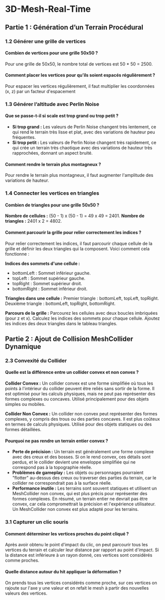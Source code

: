 # 3D-Mesh-Real-Time
## Partie 1 : Génération d’un Terrain Procédural
### 1.2 Générer une grille de vertices
#### Combien de vertices pour une grille 50x50 ?
Pour une grille de 50x50, le nombre total de vertices est 50 * 50 = 2500.

#### Comment placer les vertices pour qu’ils soient espacés régulièrement ?
Pour espacer les vertices régulièrement, il faut multiplier les coordonnées (x, z) par un facteur d'espacement

### 1.3 Générer l’altitude avec Perlin Noise
#### Que se passe-t-il si scale est trop grand ou trop petit ?
- **Si trop grand :** Les valeurs de Perlin Noise changent très lentement, ce qui rend le terrain très lisse et plat, avec des variations de hauteur peu fréquentes.
- **Si trop petit :** Les valeurs de Perlin Noise changent très rapidement, ce qui crée un terrain très chaotique avec des variations de hauteur très rapprochées, donnant un aspect bruité.

#### Comment rendre le terrain plus montagneux ?
Pour rendre le terrain plus montagneux, il faut augmenter l'amplitude des variations de hauteur.

### 1.4 Connecter les vertices en triangles
#### Combien de triangles pour une grille 50x50 ?
**Nombre de cellules :** (50 - 1) x (50 - 1) = 49 x 49 = 2401.
**Nombre de triangles :** 2401 x 2 = 4802.

#### Comment parcourir la grille pour relier correctement les indices ?
Pour relier correctement les indices, il faut parcourir chaque cellule de la grille et définir les deux triangles qui la composent. Voici comment cela fonctionne :

**Indices des sommets d'une cellule :**
- bottomLeft : Sommet inférieur gauche.
- topLeft : Sommet supérieur gauche.
- topRight : Sommet supérieur droit.
- bottomRight : Sommet inférieur droit.

**Triangles dans une cellule :**
Premier triangle : bottomLeft, topLeft, topRight.
Deuxième triangle : bottomLeft, topRight, bottomRight.

**Parcours de la grille :**
Parcourez les cellules avec deux boucles imbriquées (pour z et x).
Calculez les indices des sommets pour chaque cellule.
Ajoutez les indices des deux triangles dans le tableau triangles.

## Partie 2 : Ajout de Collision MeshCollider Dynamique
### 2.3 Convexité du Collider
#### Quelle est la différence entre un collider convex et non convex ?
**Collider Convex :**
Un collider convex est une forme simplifiée où tous les points à l'intérieur du collider peuvent être reliés sans sortir de la forme.
Il est optimisé pour les calculs physiques, mais ne peut pas représenter des formes complexes ou concaves.
Utilisé principalement pour des objets simples ou mobiles.

**Collider Non Convex :**
Un collider non convex peut représenter des formes complexes, y compris des trous ou des parties concaves.
Il est plus coûteux en termes de calculs physiques.
Utilisé pour des objets statiques ou des formes détaillées.

#### Pourquoi ne pas rendre un terrain entier convex ?
- **Perte de précision :** Un terrain est généralement une forme complexe avec des creux et des bosses. Si on le rend convex, ces détails sont perdus, et le collider devient une enveloppe simplifiée qui ne correspond pas à la topographie réelle.
- **Problèmes de gameplay :** Les objets ou personnages pourraient "flotter" au-dessus des creux ou traverser des parties du terrain, car le collider ne correspondrait pas à la surface réelle.
- **Performance inutile :** Les terrains sont souvent statiques et utilisent un MeshCollider non convex, qui est plus précis pour représenter des formes complexes.
En résumé, un terrain entier ne devrait pas être convex, car cela compromettrait la précision et l'expérience utilisateur. Un MeshCollider non convex est plus adapté pour les terrains.

### 3.1 Capturer un clic souris
#### Comment déterminer les vertices proches du point cliqué ?
Après avoir obtenu le point d'impact du clic, on peut parcourir tous les vertices du terrain et calculer leur distance par rapport au point d'impact. Si la distance est inférieure à un rayon donné, ces vertices sont considérés comme proches.

#### Quelle distance autour du hit appliquer la déformation ?
On prends tous les vertices considérés comme proche, sur ces vertices on rajoute sur l'axe y une valeur et on refait le mesh à partir des nouvelles valeurs des vertices.